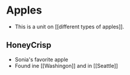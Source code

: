 # Apples
- This is a unit on [[different types of apples]].

## HoneyCrisp
- Sonia's favorite apple
- Found ine [[Washingon]] and in [[Seattle]]
